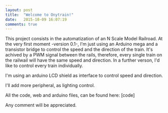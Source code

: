 ```yaml
---
layout: post
title:  "Welcome to Onytrain!"
date:   2015-10-09 16:07:19
comments: true
---
```

This project consists in the automatization of an N Scale Model Railroad. At the very first moment -version 0.1-, I'm just using an Arduino mega and a transistor bridge to control the speed and the direction of the train. It's achived by a PWM signal between the rails, therefore, every single train on the railwail will have the same speed and direction. In a further verson, I'd like to control every train individually.

<!--more-->

I'm using an arduino LCD shield as interface to control speed and direction.

I'll add more peripheral, as lighting control.


All the code, web and arduino files, can be found here:
[code]

Any comment will be appreciated.

[repo]:  http://pvieytes.github.io/onytrain/
<!--
Jekyll also offers powerful support for code snippets:

{% highlight ruby %}
def print_hi(name)
  puts "Hi, #{name}"
end
print_hi('Tom')
#=> prints 'Hi, Tom' to STDOUT.
{% endhighlight %}

Check out the [Jekyll docs][jekyll] for more info on how to get the most out of Jekyll. File all bugs/feature requests at [Jekyll’s GitHub repo][jekyll-gh]. If you have questions, you can ask them on [Jekyll’s dedicated Help repository][jekyll-help].

[jekyll]:      http://jekyllrb.com
[jekyll-gh]:   https://github.com/jekyll/jekyll
[jekyll-help]: https://github.com/jekyll/jekyll-help
-->